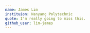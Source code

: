 ```yaml
---
name: James Lim
instituion: Nanyang Polytechnic
quote: I'm really going to miss this.
github_user: lim-james
---
```


